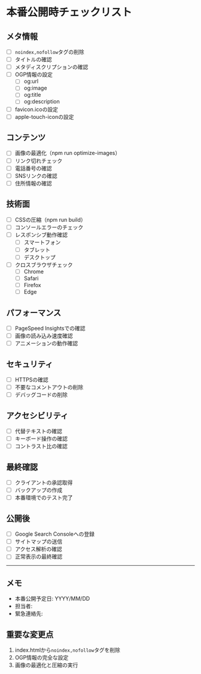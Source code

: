 # 本番公開時チェックリスト

## メタ情報
- [ ] `noindex,nofollow`タグの削除
- [ ] タイトルの確認
- [ ] メタディスクリプションの確認
- [ ] OGP情報の設定
  - [ ] og:url
  - [ ] og:image
  - [ ] og:title
  - [ ] og:description
- [ ] favicon.icoの設定
- [ ] apple-touch-iconの設定

## コンテンツ
- [ ] 画像の最適化（npm run optimize-images）
- [ ] リンク切れチェック
- [ ] 電話番号の確認
- [ ] SNSリンクの確認
- [ ] 住所情報の確認

## 技術面
- [ ] CSSの圧縮（npm run build）
- [ ] コンソールエラーのチェック
- [ ] レスポンシブ動作確認
  - [ ] スマートフォン
  - [ ] タブレット
  - [ ] デスクトップ
- [ ] クロスブラウザチェック
  - [ ] Chrome
  - [ ] Safari
  - [ ] Firefox
  - [ ] Edge

## パフォーマンス
- [ ] PageSpeed Insightsでの確認
- [ ] 画像の読み込み速度確認
- [ ] アニメーションの動作確認

## セキュリティ
- [ ] HTTPSの確認
- [ ] 不要なコメントアウトの削除
- [ ] デバッグコードの削除

## アクセシビリティ
- [ ] 代替テキストの確認
- [ ] キーボード操作の確認
- [ ] コントラスト比の確認

## 最終確認
- [ ] クライアントの承認取得
- [ ] バックアップの作成
- [ ] 本番環境でのテスト完了

## 公開後
- [ ] Google Search Consoleへの登録
- [ ] サイトマップの送信
- [ ] アクセス解析の確認
- [ ] 正常表示の最終確認

---

## メモ
- 本番公開予定日: YYYY/MM/DD
- 担当者: 
- 緊急連絡先: 

## 重要な変更点
1. index.htmlから`noindex,nofollow`タグを削除
2. OGP情報の完全な設定
3. 画像の最適化と圧縮の実行 